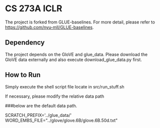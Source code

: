 # CS 273A ICLR

The project is forked from GLUE-baselines. For more detail, please refer to https://github.com/nyu-mll/GLUE-baselines.

## Dependency

The project depends on the GloVE and glue_data. Please download the GloVE data externally and also execute download_glue_data.py first.


## How to Run

Simply execute the shell script file locate in src/run_stuff.sh

If necessary, please modify the relative data path

###below are the default data path.

SCRATCH_PREFIX='../glue_data/'
WORD_EMBS_FILE="../glove/glove.6B/glove.6B.50d.txt"